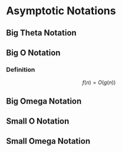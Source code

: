 # Asymptotic Notations

## Big Theta Notation

## Big O Notation

### Definition

$$ f(n)=O(g(n)) $$

## Big Omega Notation

## Small O Notation

## Small Omega Notation
